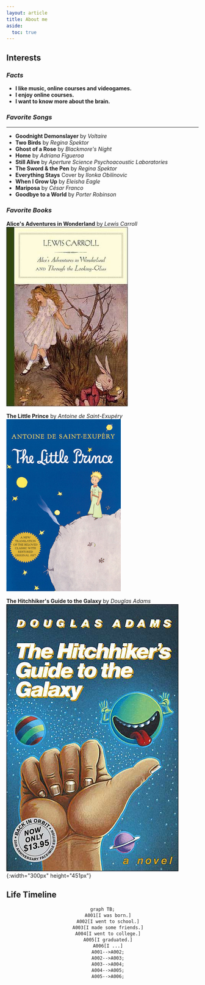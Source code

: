 ```yaml
---
layout: article
title: About me
aside:
  toc: true
---
```


## **Interests**

### ***Facts***

* **I like music, online courses and videogames.**
* **I enjoy online courses.**
* **I want to know more about the brain.**


### ***Favorite Songs***
* **
* **Goodnight Demonslayer** by *Voltaire* [<i class="fas fa-music"></i>](https://music.youtube.com/watch?v=ZyDWRCy5kfk&feature=share)
* **Two Birds** by *Regina Spektor* [<i class="fas fa-music"></i>](https://music.youtube.com/watch?v=lM_c1Y8xzcU&feature=share)
* **Ghost of a Rose** by *Blackmore's Night* [<i class="fas fa-music"></i>](https://music.youtube.com/watch?v=rN7ZlWaRxAM&feature=share)
* **Home** by *Adriana Figueroa* [<i class="fas fa-music"></i>](https://music.youtube.com/watch?v=YQ-fhqThau8&feature=share)
* **Still Alive** by *Aperture Science Psychoacoustic Laboratories* [<i class="fas fa-music"></i>](https://music.youtube.com/watch?v=AgMLPFCFE90&feature=share)
* **The Sword & the Pen** by *Regina Spektor* [<i class="fas fa-music"></i>](https://music.youtube.com/watch?v=LZuU0tMAV0M&feature=share)
* **Everything Stays** Cover by *Ilonka Obilinovic* [<i class="fas fa-music"></i>](https://music.youtube.com/watch?v=VmBWoC2E9v4&feature=share)
* **When I Grow Up** by *Eleisha Eagle* [<i class="fas fa-music"></i>](https://music.youtube.com/watch?v=rPs00rpDujQ&feature=share)
* **Mariposa** by *César Franco* [<i class="fas fa-music"></i>](https://music.youtube.com/watch?v=SMC-pbgJUDk&feature=share)
* **Goodbye to a World** by *Porter Robinson* [<i class="fas fa-music"></i>](https://music.youtube.com/watch?v=cdHdPu4JqSE&feature=share)

### ***Favorite Books***
**Alice's Adventures in Wonderland** by *Lewis Carroll* [<i class="fas fa-book"></i>](https://www.goodreads.com/book/show/426792.Alice_s_Adventures_in_Wonderland_and_Through_the_Looking_Glass) <br>
![Alice's Adventures in Wonderland](assets\426792.jpg)

**The Little Prince** by *Antoine de Saint-Exupéry* [<i class="fas fa-book"></i>](https://www.goodreads.com/book/show/157993.The_Little_Prince) <br>
![The Little Prince](assets\157993.jpg)

**The Hitchhiker's Guide to the Galaxy** by *Douglas Adams* [<i class="fas fa-book"></i>](https://www.goodreads.com/book/show/386162.The_Hitchhiker_s_Guide_to_the_Galaxy) <br>
![The Hitchhiker's Guide to the Galaxy](assets\386162.jpg){:width="300px" height="451px"}

## Life Timeline

<div align="center" markdown="1">

```mermaid
graph TB;
    A001[I was born.]
    A002[I went to school.]
    A003[I made some friends.]
    A004[I went to college.]
    A005[I graduated.]
    A006[I ...]
    A001-->A002;
    A002-->A003;
    A003-->A004;
    A004-->A005;
    A005-->A006;
```
</div>
